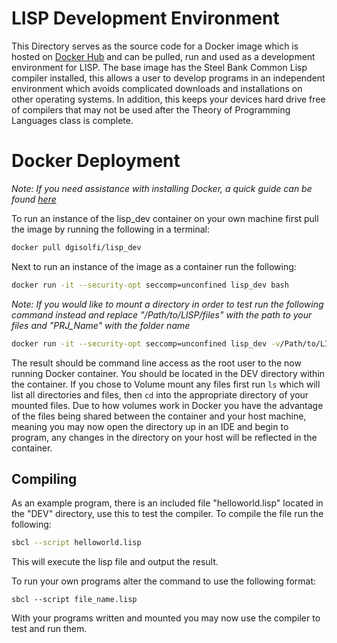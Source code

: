 # LISP Development Environment

This Directory serves as the source code for a Docker image which is hosted on [Docker Hub](https://hub.docker.com/r/dgisolfi/lisp_dev/) and can be pulled, run and used as a development environment for LISP. The base image has the Steel Bank Common Lisp compiler installed, this allows a user to develop programs in an independent environment which avoids complicated downloads and installations on other operating systems. In addition, this keeps your devices hard drive free of compilers that may not be used after the Theory of Programming Languages class is complete.

# Docker Deployment

*Note: If you need assistance with installing Docker, a quick guide can be found [here](https://github.com/dgisolfi/LanguageDevEnvironments)*

To run an instance of the lisp_dev container on your own machine first pull the image by running the following in a terminal:

```bash
docker pull dgisolfi/lisp_dev
```

Next to run an instance of the image as a container run the following:

```bash
docker run -it --security-opt seccomp=unconfined lisp_dev bash
```

*Note: If you would like to mount a directory in order to test run the following command instead and replace "/Path/to/LISP/files" with the path to your files and "PRJ_Name" with the folder name*

```bash
docker run -it --security-opt seccomp=unconfined lisp_dev -v/Path/to/LISP/files:/DEV/PRJ_Name bash
```

The result should be command line access as the root user to the now running Docker container. You should be located in the DEV directory within the container. If you chose to Volume mount any files first run `ls` which will list all directories and files, then `cd` into the appropriate directory of your mounted files. Due to how volumes work in Docker you have the advantage of the files being shared between the container and your host machine, meaning you may now open the directory up in an IDE and begin to program, any changes in the directory on your host will be reflected in the container.

## Compiling

As an example program, there is an included file "helloworld.lisp" located in the "DEV" directory, use this to test the compiler. To compile the file run the following:

```bash
sbcl --script helloworld.lisp
```

This will execute the lisp file and output the result.

To run your own programs alter the command to use the following format:

`sbcl --script file_name.lisp`

With your programs written and mounted you may now use the compiler to test and run them.